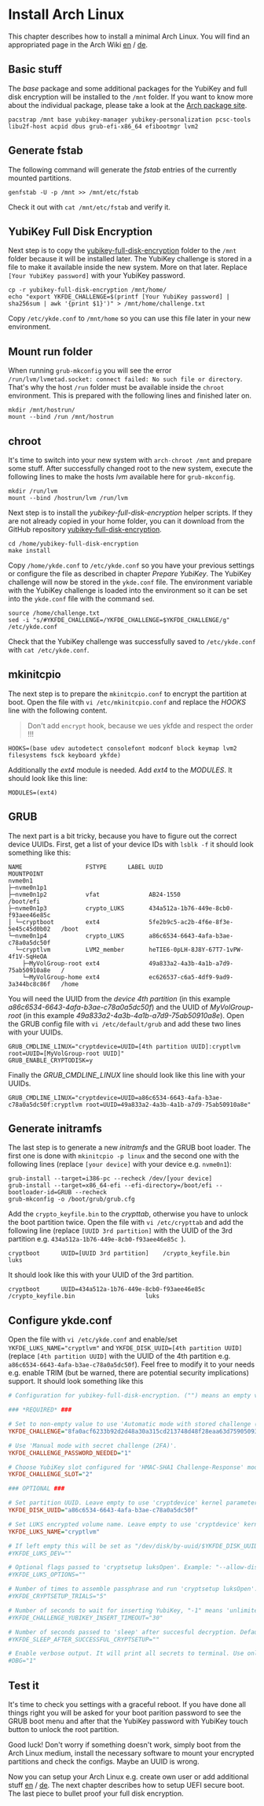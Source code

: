 # Install Arch Linux

This chapter describes how to install a minimal Arch Linux. You will find an appropriated page in the Arch Wiki
[en](https://wiki.archlinux.org/index.php/installation_guide) / [de](https://wiki.archlinux.de/title/Anleitung_f%C3%BCr_Einsteiger).


## Basic stuff
The *base* package and some additional packages for the YubiKey and full disk encryption will be installed to the `/mnt` folder.
If you want to know more about the individual package, please take a look at the [Arch package site](https://www.archlinux.org/packages/).

```
pacstrap /mnt base yubikey-manager yubikey-personalization pcsc-tools libu2f-host acpid dbus grub-efi-x86_64 efibootmgr lvm2
```

## Generate fstab
The following command will generate the *fstab* entries of the currently mounted partitions.

```
genfstab -U -p /mnt >> /mnt/etc/fstab
```

Check it out with `cat /mnt/etc/fstab` and verify it.

## YubiKey Full Disk Encryption
Next step is to copy the [yubikey-full-disk-encryption](https://github.com/agherzan/yubikey-full-disk-encryption) folder
to the `/mnt` folder because it will be installed later. The YubiKey challenge is stored in a file to make it
available inside the new system. More on that later. Replace `[Your YubiKey password]` with your YubiKey password.

```
cp -r yubikey-full-disk-encryption /mnt/home/
echo "export YKFDE_CHALLENGE=$(printf [Your YubiKey password] | sha256sum | awk '{print $1}')" > /mnt/home/challenge.txt
```

Copy `/etc/ykde.conf` to `/mnt/home` so you can use this file later in your new environment.  

## Mount run folder

When running `grub-mkconfig` you will see the error `/run/lvm/lvmetad.socket: connect failed: No such file or directory`.
That's why the host `/run` folder must be available inside the `chroot` environment. This is prepared with the following
lines and finished later on.

```
mkdir /mnt/hostrun/
mount --bind /run /mnt/hostrun
```

## chroot

It's time to switch into your new system with `arch-chroot /mnt` and prepare some stuff. After successfully changed root to
the new system, execute the following lines to make the hosts *lvm* available here for `grub-mkconfig`.

```
mkdir /run/lvm
mount --bind /hostrun/lvm /run/lvm
```

Next step is to install the *yubikey-full-disk-encryption* helper scripts. If they are not already copied in your home
folder, you can it download from the GitHub repository [yubikey-full-disk-encryption](https://github.com/agherzan/yubikey-full-disk-encryption).

```
cd /home/yubikey-full-disk-encryption
make install
```

Copy `/home/ykde.conf` to  `/etc/ykde.conf` so you have your previous settings or configure the file as described 
in chapter *Prepare YubiKey*. The YubiKey challenge will now be stored in the `ykde.conf` 
file. The environment variable with the YubiKey challenge is loaded into the environment so it can be set 
into the `ykde.conf` file with the command `sed`.

```
source /home/challenge.txt
sed -i "s/#YKFDE_CHALLENGE=/YKFDE_CHALLENGE=$YKFDE_CHALLENGE/g" /etc/ykde.conf
```

Check that the YubiKey challenge was successfully saved to `/etc/ykde.conf` with `cat /etc/ykde.conf`.

## mkinitcpio
The next step is to prepare the `mkinitcpio.conf` to encrypt the partition at boot. Open the file with 
`vi /etc/mkinitcpio.conf` and replace the *HOOKS* line with the following content.

> Don't add `encrypt` hook, because we ues ykfde and respect the order !!!

```
HOOKS=(base udev autodetect consolefont modconf block keymap lvm2 filesystems fsck keyboard ykfde)
```

Additionally the *ext4* module is needed. Add *ext4* to the *MODULES*. It should look like this line:

```
MODULES=(ext4)
```

## GRUB
The next part is a bit tricky, because you have to figure out the correct device UUIDs. First, get a list of your device
IDs with `lsblk -f` it should look something like this:

```
NAME                  FSTYPE      LABEL UUID                                   MOUNTPOINT
nvme0n1                                                                        
├─nvme0n1p1                                                                    
├─nvme0n1p2           vfat              AB24-1550                              /boot/efi
├─nvme0n1p3           crypto_LUKS       434a512a-1b76-449e-8cb0-f93aee46e85c   
│ └─cryptboot         ext4              5fe2b9c5-ac2b-4f6e-8f3e-5e45c45d0b02   /boot
└─nvme0n1p4           crypto_LUKS       a86c6534-6643-4afa-b3ae-c78a0a5dc50f   
  └─cryptlvm          LVM2_member       heTIE6-0pLH-8J8Y-67T7-1vPW-4f1V-SqHeOA 
    ├─MyVolGroup-root ext4              49a833a2-4a3b-4a1b-a7d9-75ab50910a8e   /
    └─MyVolGroup-home ext4              ec626537-c6a5-4df9-9ad9-3a344bc8c86f   /home
```

You will need the UUID from the *device 4th partition* (in this example *a86c6534-6643-4afa-b3ae-c78a0a5dc50f*) and the 
UUID of *MyVolGroup-root* (in this example *49a833a2-4a3b-4a1b-a7d9-75ab50910a8e*). Open the GRUB config file with `vi /etc/default/grub`
and add these two lines with your UUIDs.

```
GRUB_CMDLINE_LINUX="cryptdevice=UUID=[4th partition UUID]:cryptlvm root=UUID=[MyVolGroup-root UUID]"
GRUB_ENABLE_CRYPTODISK=y
```

Finally the *GRUB_CMDLINE_LINUX* line should look like this line with your UUIDs.

```
GRUB_CMDLINE_LINUX="cryptdevice=UUID=a86c6534-6643-4afa-b3ae-c78a0a5dc50f:cryptlvm root=UUID=49a833a2-4a3b-4a1b-a7d9-75ab50910a8e"
```

## Generate initramfs
The last step is to generate a new *initramfs* and the GRUB boot loader. The first one is done with `mkinitcpio -p linux`
and the second one with the following lines (replace `[your device]` with your device e.g. `nvme0n1`):

```
grub-install --target=i386-pc --recheck /dev/[your device]
grub-install --target=x86_64-efi --efi-directory=/boot/efi --bootloader-id=GRUB --recheck
grub-mkconfig -o /boot/grub/grub.cfg
```

Add the `crypto_keyfile.bin` to the *crypttab*, otherwise you have to unlock the boot partition twice. Open the file with
`vi /etc/crypttab` and add the following line (replace `[UUID 3rd partition]` with the UUID of the 3rd partition e.g. `434a512a-1b76-449e-8cb0-f93aee46e85c `).

```
cryptboot      UUID=[UUID 3rd partition]    /crypto_keyfile.bin                    luks
```

It should look like this with your UUID of the 3rd partition.

```
cryptboot      UUID=434a512a-1b76-449e-8cb0-f93aee46e85c    /crypto_keyfile.bin                    luks
```

## Configure ykde.conf
Open the file with `vi /etc/ykde.conf` and enable/set `YKFDE_LUKS_NAME="cryptlvm"` and  `YKFDE_DISK_UUID=[4th partition UUID]` 
(replace `[4th partition UUID]` with the UUID of the 4th partition e.g. `a86c6534-6643-4afa-b3ae-c78a0a5dc50f`).
Feel free to modify it to your needs e.g. enable TRIM (but be warned, there are potential security implications) support.
It should look something like this

```ini
# Configuration for yubikey-full-disk-encryption. ("") means an empty value.

### *REQUIRED* ###

# Set to non-empty value to use 'Automatic mode with stored challenge (1FA)'.
YKFDE_CHALLENGE="8fa0acf6233b92d2d48a30a315cd213748d48f28eaa63d7590509392316b3016"

# Use 'Manual mode with secret challenge (2FA)'.
YKFDE_CHALLENGE_PASSWORD_NEEDED="1"

# Choose YubiKey slot configured for 'HMAC-SHA1 Challenge-Response' mode. Possible values are "1" or "2".
YKFDE_CHALLENGE_SLOT="2"

### OPTIONAL ###

# Set partition UUID. Leave empty to use 'cryptdevice' kernel parameter.
YKFDE_DISK_UUID="a86c6534-6643-4afa-b3ae-c78a0a5dc50f"

# Set LUKS encrypted volume name. Leave empty to use 'cryptdevice' kernel parameter.
YKFDE_LUKS_NAME="cryptlvm"

# If left empty this will be set as "/dev/disk/by-uuid/$YKFDE_DISK_UUID" -- device to unlock with 'cryptsetup luksOpen'.
#YKFDE_LUKS_DEV=""

# Optional flags passed to 'cryptsetup luksOpen'. Example: "--allow-discards" for TRIM support. Leave empty to use cryptdevice kernel parameter.
#YKFDE_LUKS_OPTIONS=""

# Number of times to assemble passphrase and run 'cryptsetup luksOpen'. Defaults to "5".
#YKFDE_CRYPTSETUP_TRIALS="5"

# Number of seconds to wait for inserting YubiKey, "-1" means 'unlimited'. Defaults to "30".
#YKFDE_CHALLENGE_YUBIKEY_INSERT_TIMEOUT="30"

# Number of seconds passed to 'sleep' after succesful decryption. Defaults to empty, meaning NO sleep.
#YKFDE_SLEEP_AFTER_SUCCESSFUL_CRYPTSETUP=""

# Enable verbose output. It will print all secrets to terminal. Use only for debugging.
#DBG="1"
```

## Test it
It's time to check you settings with a graceful reboot. If you have done all things right you will be asked for your 
boot parition password to see the GRUB boot menu and after that the YubiKey password with YubiKey touch button to unlock 
the root partition. 

Good luck! Don't worry if something doesn't work, simply boot from the Arch Linux medium, install the necessary software 
to mount your encrypted partitions and check the configs. Maybe an UUID is wrong.

Now you can setup your Arch Linux e.g. create own user or add additional stuff [en](https://wiki.archlinux.org/index.php/installation_guide) / [de](https://wiki.archlinux.de/title/Anleitung_f%C3%BCr_Einsteiger).
The next chapter describes how to setup UEFI secure boot. The last piece to bullet proof your full disk encryption.